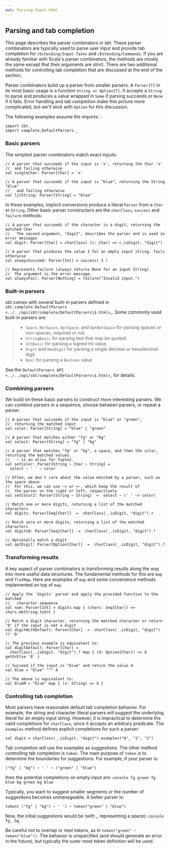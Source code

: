 ```yaml
---
out: Parsing-Input.html
---
```


Parsing and tab completion
--------------------------

This page describes the parser combinators in sbt. These parser
combinators are typically used to parse user input and provide tab
completion for `/Extending/Input-Tasks` and `/Extending/Commands`. If
you are already familiar with Scala's parser combinators, the methods
are mostly the same except that their arguments are strict. There are
two additional methods for controlling tab completion that are discussed
at the end of the section.

Parser combinators build up a parser from smaller parsers. A `Parser[T]`
in its most basic usage is a function `String => Option[T]`. It accepts
a `String` to parse and produces a value wrapped in `Some` if parsing
succeeds or `None` if it fails. Error handling and tab completion make
this picture more complicated, but we'll stick with `Option` for this
discussion.

The following examples assume the imports: :

    import sbt._
    import complete.DefaultParsers._

### Basic parsers

The simplest parser combinators match exact inputs:

    // A parser that succeeds if the input is 'x', returning the Char 'x'
    //  and failing otherwise
    val singleChar: Parser[Char] = 'x'

    // A parser that succeeds if the input is "blue", returning the String "blue"
    //   and failing otherwise
    val litString: Parser[String] = "blue"

In these examples, implicit conversions produce a literal `Parser` from
a `Char` or `String`. Other basic parser constructors are the
`charClass`, `success` and `failure` methods:

    // A parser that succeeds if the character is a digit, returning the matched Char 
    //   The second argument, "digit", describes the parser and is used in error messages
    val digit: Parser[Char] = charClass( (c: Char) => c.isDigit, "digit")

    // A parser that produces the value 3 for an empty input string, fails otherwise
    val alwaysSucceed: Parser[Int] = success( 3 )

    // Represents failure (always returns None for an input String).
    //  The argument is the error message.
    val alwaysFail: Parser[Nothing] = failure("Invalid input.")

### Built-in parsers

sbt comes with several built-in parsers defined in
`sbt.complete.DefaultParsers <../../api/sbt/complete/DefaultParsers\$.html>`\_.
Some commonly used built-in parsers are:

> -   `Space`, `NotSpace`, `OptSpace`, and `OptNotSpace` for parsing
>     spaces or non-spaces, required or not.
> -   `StringBasic` for parsing text that may be quoted.
> -   `IntBasic` for parsing a signed Int value.
> -   `Digit` and `HexDigit` for parsing a single decimal or hexadecimal
>     digit.
> -   `Bool` for parsing a `Boolean` value

See the
`DefaultParsers API <../../api/sbt/complete/DefaultParsers\$.html>`\_ for
details.

### Combining parsers

We build on these basic parsers to construct more interesting parsers.
We can combine parsers in a sequence, choose between parsers, or repeat
a parser.

    // A parser that succeeds if the input is "blue" or "green",
    //  returning the matched input
    val color: Parser[String] = "blue" | "green"

    // A parser that matches either "fg" or "bg"
    val select: Parser[String] = "fg" | "bg"

    // A parser that matches "fg" or "bg", a space, and then the color, returning the matched values.
    //   ~ is an alias for Tuple2.
    val setColor: Parser[String ~ Char ~ String] =
      select ~ ' ' ~ color

    // Often, we don't care about the value matched by a parser, such as the space above
    //  For this, we can use ~> or <~, which keep the result of
    //  the parser on the right or left, respectively
    val setColor2: Parser[String ~ String]  =  select ~ (' ' ~> color)

    // Match one or more digits, returning a list of the matched characters
    val digits: Parser[Seq[Char]]  =  charClass(_.isDigit, "digit").+

    // Match zero or more digits, returning a list of the matched characters
    val digits0: Parser[Seq[Char]]  =  charClass(_.isDigit, "digit").*

    // Optionally match a digit
    val optDigit: Parser[Option[Char]]  =  charClass(_.isDigit, "digit").?

### Transforming results

A key aspect of parser combinators is transforming results along the way
into more useful data structures. The fundamental methods for this are
`map` and `flatMap`. Here are examples of `map` and some convenience
methods implemented on top of `map`.

    // Apply the `digits` parser and apply the provided function to the matched
    //   character sequence
    val num: Parser[Int] = digits map { (chars: Seq[Char]) => chars.mkString.toInt }

    // Match a digit character, returning the matched character or return '0' if the input is not a digit
    val digitWithDefault: Parser[Char]  =  charClass(_.isDigit, "digit") ?? '0'

    // The previous example is equivalent to:
    val digitDefault: Parser[Char] =
      charClass(_.isDigit, "digit").? map { (d: Option[Char]) => d getOrElse '0' }

    // Succeed if the input is "blue" and return the value 4
    val blue = "blue" ^^^ 4

    // The above is equivalent to:
    val blueM = "blue" map { (s: String) => 4 }

### Controlling tab completion

Most parsers have reasonable default tab completion behavior. For
example, the string and character literal parsers will suggest the
underlying literal for an empty input string. However, it is impractical
to determine the valid completions for `charClass`, since it accepts an
arbitrary predicate. The `examples` method defines explicit completions
for such a parser:

    val digit = charClass(_.isDigit, "digit").examples("0", "1", "2")

Tab completion will use the examples as suggestions. The other method
controlling tab completion is `token`. The main purpose of `token` is to
determine the boundaries for suggestions. For example, if your parser
is:

    ("fg" | "bg") ~ ' ' ~ ("green" | "blue")

then the potential completions on empty input are:
`console fg green fg blue bg green bg blue`

Typically, you want to suggest smaller segments or the number of
suggestions becomes unmanageable. A better parser is:

    token( ("fg" | "bg") ~ ' ') ~ token("green" | "blue")

Now, the initial suggestions would be (with \_ representing a space):
`console fg_ bg_`

Be careful not to overlap or nest tokens, as in
`token("green" ~ token("blue"))`. The behavior is unspecified (and
should generate an error in the future), but typically the outer most
token definition will be used.
